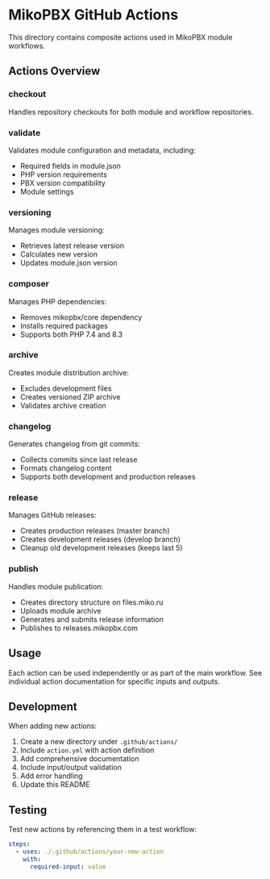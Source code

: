 # MikoPBX GitHub Actions

This directory contains composite actions used in MikoPBX module workflows.

## Actions Overview

### checkout
Handles repository checkouts for both module and workflow repositories.

### validate
Validates module configuration and metadata, including:
- Required fields in module.json
- PHP version requirements
- PBX version compatibility
- Module settings

### versioning
Manages module versioning:
- Retrieves latest release version
- Calculates new version
- Updates module.json version

### composer
Manages PHP dependencies:
- Removes mikopbx/core dependency
- Installs required packages
- Supports both PHP 7.4 and 8.3

### archive
Creates module distribution archive:
- Excludes development files
- Creates versioned ZIP archive
- Validates archive creation

### changelog
Generates changelog from git commits:
- Collects commits since last release
- Formats changelog content
- Supports both development and production releases

### release
Manages GitHub releases:
- Creates production releases (master branch)
- Creates development releases (develop branch)
- Cleanup old development releases (keeps last 5)

### publish
Handles module publication:
- Creates directory structure on files.miko.ru
- Uploads module archive
- Generates and submits release information
- Publishes to releases.mikopbx.com

## Usage

Each action can be used independently or as part of the main workflow. See individual action documentation for specific inputs and outputs.

## Development

When adding new actions:
1. Create a new directory under `.github/actions/`
2. Include `action.yml` with action definition
3. Add comprehensive documentation
4. Include input/output validation
5. Add error handling
6. Update this README

## Testing

Test new actions by referencing them in a test workflow:

```yaml
steps:
  - uses: ./.github/actions/your-new-action
    with:
      required-input: value
```
